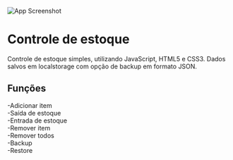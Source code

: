 ![App Screenshot](https://github.com/fomes/stock-app/blob/master/public/preview.png)

# Controle de estoque

Controle de estoque simples, utilizando JavaScript, HTML5 e CSS3. 
Dados salvos em localstorage com opção de backup em formato JSON.

## Funções
-Adicionar item </br>
-Saída de estoque </br>
-Entrada de estoque </br>
-Remover item </br>
-Remover todos </br>
-Backup </br>
-Restore </br>
